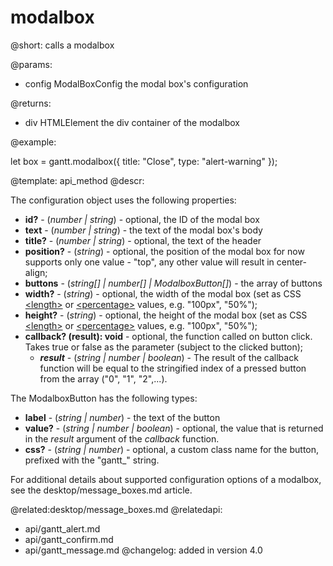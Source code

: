 modalbox
=============

@short:
	calls a modalbox

@params:

- config		ModalBoxConfig			the modal box's configuration

@returns:

- div			HTMLElement		the div container of the modalbox

@example:

let box = gantt.modalbox({
	title: "Close",
 	type: "alert-warning"
});

@template:	api_method
@descr:

The configuration object uses the following properties:

- <span class=subproperty>**id?**</span> - (*number | string*) - optional, the ID of the modal box
- <span class=subproperty>**text**</span> - (*number | string*) - the text of the modal box's body
- <span class=subproperty>**title?**</span> - (*number | string*) - optional, the text of the header
- <span class=subproperty>**position?**</span> - (*string*) - optional, the position of the modal box for now supports only one value - "top", any other value will result in center-align;
- <span class=subproperty>**buttons**</span> - (*string[] | number[] | ModalboxButton[]*) - the array of buttons
- <span class=subproperty>**width?**</span> - (*string*) - optional, the width of the modal box (set as CSS [&#60;length&#62;](https://developer.mozilla.org/en-US/docs/Web/CSS/length) or
	[&#60;percentage&#62;](https://developer.mozilla.org/en-US/docs/Web/CSS/percentage) values, e.g. "100px", "50%");
- <span class=subproperty>**height?**</span> - (*string*) - optional, the height of the modal box (set as CSS [&#60;length&#62;](https://developer.mozilla.org/en-US/docs/Web/CSS/length) or
	[&#60;percentage&#62;](https://developer.mozilla.org/en-US/docs/Web/CSS/percentage) values, e.g. "100px", "50%");
- <span class=submethod>**callback? (result): void**</span> - optional, the function called on button click. Takes true or false as the parameter (subject to the clicked button);
    - **_result_** - (*string | number | boolean*) - The result of the callback function will be equal to the stringified index of a pressed button from the array ("0", "1", "2",...).


The ModalboxButton has the following types:

- <span class=subproperty>**label**</span> - (*string | number*) - the text of the button
- <span class=subproperty>**value?**</span> - (*string | number | boolean*) - optional, the value that is returned in the *result* argument of the *callback* function.
- <span class=subproperty>**css?**</span> - (*string | number*) - optional, a custom class name for the button, prefixed with the "gantt_" string.


For additional details about supported configuration options of a modalbox, see the desktop/message_boxes.md article.



@related:desktop/message_boxes.md
@relatedapi:
- api/gantt_alert.md
- api/gantt_confirm.md
- api/gantt_message.md
@changelog:
added in version 4.0
